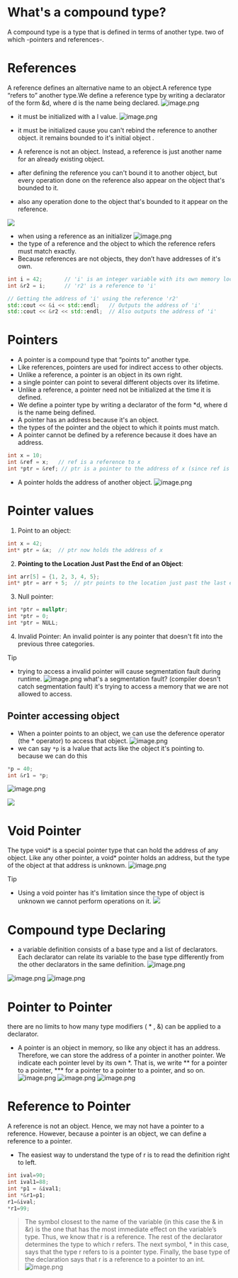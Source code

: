 # What's a compound type?
A compound type is a type that is defined in terms of another type. two of which -pointers and references-.

# References
A reference defines an alternative name to an object.A reference type “refers to” another type.We define a reference type by writing a declarator of the form &d, where d is the name being declared.
![image.png](https://itg.singhinder.com?url=https://gist.githubusercontent.com/Reemaa828/7e2f06b54def6eea9320428e1aecc330/raw/image.png)
- it must be initialized with a l value.
![image.png](https://itg.singhinder.com?url=https://gist.githubusercontent.com/Reemaa828/872f122837008bd1429220188c4c63c5/raw/image.png)

- it must be initialized cause you can't rebind the reference to another object. it remains bounded to it's initial object .
- A reference is not an object. Instead, a reference is just another name for an already existing object.
- after defining the reference you can't bound it to another object, but every operation done on the reference also appear on the object that's bounded to it.
- also any operation done to the object that's bounded to it appear on the reference.
<!--⚠️failed to create gist, net::ERR_CONNECTION_RESET-->
![](Pasted%20image%2020240824211259.png)
- when using a reference as an initializer 
![image.png](https://itg.singhinder.com?url=https://gist.githubusercontent.com/Reemaa828/58d6a88672a695cde60f9e6cb15acbba/raw/image.png)
- the type of a reference and the object to which the reference refers must match exactly.
- Because references are not objects, they don’t have addresses of it's own.
```c++
int i = 42;       // 'i' is an integer variable with its own memory location
int &r2 = i;      // 'r2' is a reference to 'i'

// Getting the address of 'i' using the reference 'r2'
std::cout << &i << std::endl;   // Outputs the address of 'i'
std::cout << &r2 << std::endl;  // Also outputs the address of 'i'

```


# Pointers
- A pointer is a compound type that “points to” another type.
- Like references, pointers are used for indirect access to other objects. 
- Unlike a reference, a pointer is an object in its own right.
- a single pointer can point to several different objects over its lifetime. 
- Unlike a reference, a pointer need not be initialized at the time it is defined.
- We define a pointer type by writing a declarator of the form *d, where d is the name being defined.
- A pointer has an address because it's an object.
- the types of the pointer and the object to which it points must match.
- A pointer cannot be defined by a reference because it does have an address.
```c++
int x = 10;
int &ref = x;   // ref is a reference to x
int *ptr = &ref; // ptr is a pointer to the address of x (since ref is an alias to x)

```
- A pointer holds the address of another object.
![image.png](https://itg.singhinder.com?url=https://gist.githubusercontent.com/Reemaa828/efddd361cdd0ec65de1dfb8e9f2d8f1e/raw/image.png)
# Pointer values
1. Point to an object:
```c++
int x = 42;
int* ptr = &x;  // ptr now holds the address of x

```
2. **Pointing to the Location Just Past the End of an Object**:

```c++
int arr[5] = {1, 2, 3, 4, 5};
int* ptr = arr + 5;  // ptr points to the location just past the last element of arr

```
3. Null pointer:
```c++
int *ptr = nullptr;
int *ptr = 0;
int *ptr = NULL;

```
4. Invalid Pointer:
An invalid pointer is any pointer that doesn't fit into the previous three categories.
>[!TIP]
>- trying to access a invalid pointer will cause segmentation fault during runtime.
> ![image.png](https://itg.singhinder.com?url=https://gist.githubusercontent.com/Reemaa828/9cc7ebd6cad7088991c14613c28c8eb0/raw/image.png)
> what's a segmentation fault? (compiler doesn't catch segmentation fault)
> it's trying to access a memory that we are not allowed to access.

## Pointer accessing object
- When a pointer points to an object, we can use the deference operator (the * operator) to access that object.
![image.png](https://itg.singhinder.com?url=https://gist.githubusercontent.com/Reemaa828/da423e61ed3be51237962358d5ad56d5/raw/image.png)
- we can say `*p` is a lvalue that acts like the object it's pointing to. because we can do this
```c++
*p = 40;
int &r1 = *p;
```
![image.png](https://itg.singhinder.com?url=https://gist.githubusercontent.com/Reemaa828/1498d00ff3e2806595b363f3d9e20723/raw/image.png)
<!--⚠️failed to create gist, net::ERR_SOCKET_NOT_CONNECTED-->
![](Pasted%20image%2020240825002526.png)

# Void Pointer
The type void* is a special pointer type that can hold the address of any object. Like any other pointer, a void* pointer holds an address, but the type of the object at that address is unknown.
![image.png](https://itg.singhinder.com?url=https://gist.githubusercontent.com/Reemaa828/3ff642f60bede06deb1c60333359832f/raw/image.png)
>[!TIP]
>- Using a void pointer has it's limitation since the type of object is unknown we cannot perform operations on it.
>![](Pasted%20image%2020240825005839.png)<!--⚠️failed to create gist, net::ERR_CONNECTION_RESET-->

# Compound type Declaring
- a variable definition consists of a base type and a list of declarators. Each declarator can relate its variable to the base type differently from the other declarators in the same definition.
![image.png](https://itg.singhinder.com?url=https://gist.githubusercontent.com/Reemaa828/142b89dafe51f33b1713cf02342c01ea/raw/image.png)

![image.png](https://itg.singhinder.com?url=https://gist.githubusercontent.com/Reemaa828/0b9d918c5df28641c111deb57da56998/raw/image.png)
![image.png](https://itg.singhinder.com?url=https://gist.githubusercontent.com/Reemaa828/2f489015aac0aa8b376acdf28491013d/raw/image.png)

# Pointer to Pointer
there are no limits to how many type modifiers ( * , &) can be applied to a declarator.
- A pointer is an object in memory, so like any object it has an address. Therefore, we can store the address of a pointer in another pointer. We indicate each pointer level by its own *. That is, we write ** for a pointer to a pointer, *** for a pointer to a pointer to a pointer, and so on.
![image.png](https://itg.singhinder.com?url=https://gist.githubusercontent.com/Reemaa828/c0de1544b36809698c3d8ea2084abc5d/raw/image.png)
![image.png](https://itg.singhinder.com?url=https://gist.githubusercontent.com/Reemaa828/d46512faa253ef8f35bd99aff530822f/raw/image.png)
![image.png](https://itg.singhinder.com?url=https://gist.githubusercontent.com/Reemaa828/a630db6843de101da4dea2fe225c071f/raw/image.png)

# Reference to Pointer
A reference is not an object. Hence, we may not have a pointer to a reference. However, because a pointer is an object, we can define a reference to a pointer.
- The easiest way to understand the type of r is to read the definition right to left.
```c++
int ival=90;
int ival1=88;
int *p1 = &ival1;
int *&r1=p1;
r1=&ival;
*r1=99;
```
> The symbol closest to the name of the variable (in this case the & in &r) is the one that has the most immediate effect on the variable’s type. Thus, we know that r is a reference. The rest of the declarator determines the type to which r refers. The next symbol, * in this case, says that the type r refers to is a pointer type. Finally, the base type of the declaration says that r is a reference to a pointer to an int.
![image.png](https://itg.singhinder.com?url=https://gist.githubusercontent.com/Reemaa828/a7d012ed52d375c3594657c965d81b1d/raw/image.png)
